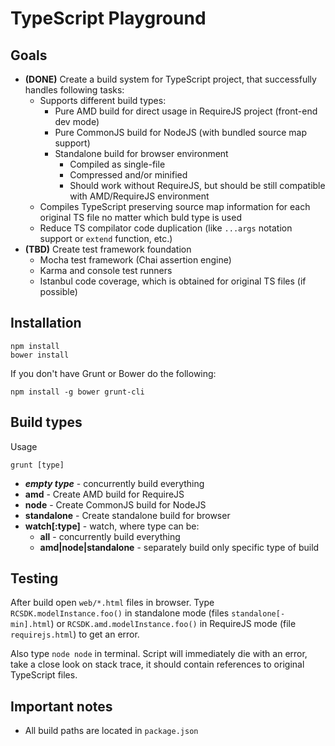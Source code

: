 # TypeScript Playground

## Goals

* **(DONE)** Create a build system for TypeScript project, that successfully handles following tasks:
    * Supports different build types:
        * Pure AMD build for direct usage in RequireJS project (front-end dev mode)
        * Pure CommonJS build for NodeJS (with bundled source map support)
        * Standalone build for browser environment
            * Compiled as single-file
            * Compressed and/or minified
            * Should work without RequireJS, but should be still compatible with AMD/RequireJS environment
    * Compiles TypeScript preserving source map information for each original TS file no matter which buld type is used
    * Reduce TS compilator code duplication (like `...args` notation support or `extend` function, etc.)
* **(TBD)** Create test framework foundation
    * Mocha test framework (Chai assertion engine)
    * Karma and console test runners
    * Istanbul code coverage, which is obtained for original TS files (if possible)

## Installation

```
npm install
bower install
```

If you don't have Grunt or Bower do the following:
```
npm install -g bower grunt-cli
```

## Build types

Usage

```
grunt [type]
```

* ***empty type*** - concurrently build everything
* **amd** - Create AMD build for RequireJS
* **node** - Create CommonJS build for NodeJS
* **standalone** - Create standalone build for browser
* **watch[:type]** - watch, where type can be:
    * **all** - concurrently build everything
    * **amd|node|standalone** - separately build only specific type of build

## Testing

After build open `web/*.html` files in browser. Type `RCSDK.modelInstance.foo()` in standalone mode (files
`standalone[-min].html`) or `RCSDK.amd.modelInstance.foo()` in RequireJS mode (file `requirejs.html`) to get an error.

Also type `node node` in terminal. Script will immediately die with an error, take a close look on stack trace, it
should contain references to original TypeScript files.  

## Important notes

* All build paths are located in `package.json`
